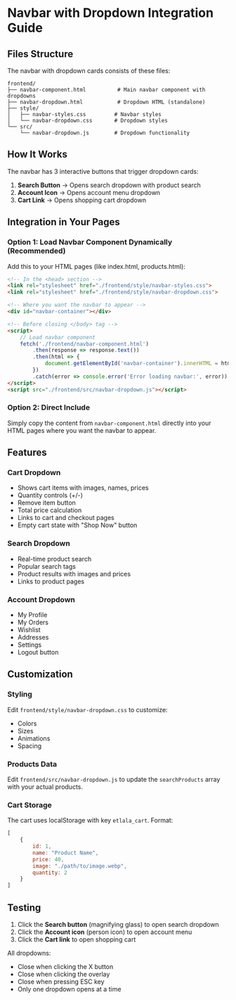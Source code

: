 # Navbar with Dropdown Integration Guide

## Files Structure

The navbar with dropdown cards consists of these files:

```
frontend/
├── navbar-component.html          # Main navbar component with dropdowns
├── navbar-dropdown.html           # Dropdown HTML (standalone)
├── style/
│   ├── navbar-styles.css         # Navbar styles
│   └── navbar-dropdown.css       # Dropdown styles
└── src/
    └── navbar-dropdown.js        # Dropdown functionality
```

## How It Works

The navbar has 3 interactive buttons that trigger dropdown cards:

1. **Search Button** → Opens search dropdown with product search
2. **Account Icon** → Opens account menu dropdown
3. **Cart Link** → Opens shopping cart dropdown

## Integration in Your Pages

### Option 1: Load Navbar Component Dynamically (Recommended)

Add this to your HTML pages (like index.html, products.html):

```html
<!-- In the <head> section -->
<link rel="stylesheet" href="./frontend/style/navbar-styles.css">
<link rel="stylesheet" href="./frontend/style/navbar-dropdown.css">

<!-- Where you want the navbar to appear -->
<div id="navbar-container"></div>

<!-- Before closing </body> tag -->
<script>
    // Load navbar component
    fetch('./frontend/navbar-component.html')
        .then(response => response.text())
        .then(html => {
            document.getElementById('navbar-container').innerHTML = html;
        })
        .catch(error => console.error('Error loading navbar:', error));
</script>
<script src="./frontend/src/navbar-dropdown.js"></script>
```

### Option 2: Direct Include

Simply copy the content from `navbar-component.html` directly into your HTML pages where you want the navbar to appear.

## Features

### Cart Dropdown
- Shows cart items with images, names, prices
- Quantity controls (+/-)
- Remove item button
- Total price calculation
- Links to cart and checkout pages
- Empty cart state with "Shop Now" button

### Search Dropdown
- Real-time product search
- Popular search tags
- Product results with images and prices
- Links to product pages

### Account Dropdown
- My Profile
- My Orders
- Wishlist
- Addresses
- Settings
- Logout button

## Customization

### Styling
Edit `frontend/style/navbar-dropdown.css` to customize:
- Colors
- Sizes
- Animations
- Spacing

### Products Data
Edit `frontend/src/navbar-dropdown.js` to update the `searchProducts` array with your actual products.

### Cart Storage
The cart uses localStorage with key `etlala_cart`. Format:
```javascript
[
    {
        id: 1,
        name: "Product Name",
        price: 40,
        image: "./path/to/image.webp",
        quantity: 2
    }
]
```

## Testing

1. Click the **Search button** (magnifying glass) to open search dropdown
2. Click the **Account icon** (person icon) to open account menu
3. Click the **Cart link** to open shopping cart

All dropdowns:
- Close when clicking the X button
- Close when clicking the overlay
- Close when pressing ESC key
- Only one dropdown opens at a time

